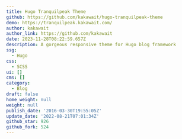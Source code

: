 ```yaml
---
title: Hugo Tranquilpeak Theme
github: https://github.com/kakawait/hugo-tranquilpeak-theme
demo: https://tranquilpeak.kakawait.com/
author: kakawait
author_link: https://github.com/kakawait
date: 2023-11-28T08:22:59.657Z
description: A gorgeous responsive theme for Hugo blog framework
ssg:
  - Hugo
css:
  - SCSS
ui: []
cms: []
category:
  - Blog
draft: false
home_weight: null
weight: null
publish_date: '2016-03-30T19:55:05Z'
update_date: '2022-08-21T07:01:34Z'
github_star: 926
github_fork: 524
---
```

